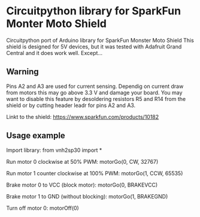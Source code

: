 # Circuitpython library for SparkFun Monter Moto Shield
Circuitpython port of Arduino library for SparkFun Monster Moto Shield
This shield is designed for 5V devices, but it was tested with Adafruit Grand Central and it does work well. Except...

## Warning
Pins A2 and A3 are used for current sensing. Dependig on current draw from motors this may go above 3.3 V and damage your board. You may want to disable this feature by desoldering resistors R5 and R14 from the shield or by cutting header leadr for pins A2 and A3.

Linkt to the shield: https://www.sparkfun.com/products/10182

## Usage example
Import library:
from vnh2sp30 import *

Run motor 0 clockwise at 50% PWM:
motorGo(0, CW, 32767)

Run motor 1 counter clockwise at 100% PWM:
motorGo(1, CCW, 65535)

Brake motor 0 to VCC (block motor):
motorGo(0, BRAKEVCC)

Brake motor 1 to GND (without blocking):
motorGo(1, BRAKEGND)

Turn off motor 0:
motorOff(0)
